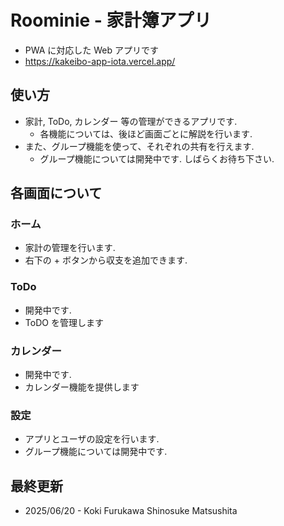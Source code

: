 # Roominie - 家計簿アプリ

- PWA に対応した Web アプリです
- https://kakeibo-app-iota.vercel.app/

## 使い方

- 家計, ToDo, カレンダー 等の管理ができるアプリです.
  - 各機能については、後ほど画面ごとに解説を行います.
- また、グループ機能を使って、それぞれの共有を行えます.
  - グループ機能については開発中です. しばらくお待ち下さい.

## 各画面について

### ホーム

- 家計の管理を行います.
- 右下の + ボタンから収支を追加できます.

### ToDo

- 開発中です.
- ToDO を管理します

### カレンダー

- 開発中です.
- カレンダー機能を提供します

### 設定

- アプリとユーザの設定を行います.
- グループ機能については開発中です.

## 最終更新

- 2025/06/20 - Koki Furukawa Shinosuke Matsushita
